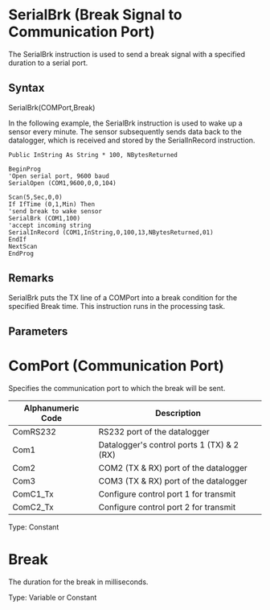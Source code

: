 # SerialBrk (Break Signal to Communication Port)

The SerialBrk instruction is used to send a break signal with a specified duration to a serial port.

## Syntax

SerialBrk(COMPort,Break)

In the following example, the SerialBrk instruction is used to wake up a sensor every minute. The sensor subsequently sends data back to the datalogger, which is received and stored by the SerialInRecord instruction.

```
Public InString As String * 100, NBytesReturned

BeginProg
'Open serial port, 9600 baud
SerialOpen (COM1,9600,0,0,104)

Scan(5,Sec,0,0)
If IfTime (0,1,Min) Then
'send break to wake sensor
SerialBrk (COM1,100)
'accept incoming string
SerialInRecord (COM1,InString,0,100,13,NBytesReturned,01)
EndIf
NextScan
EndProg
```

## Remarks

SerialBrk puts the TX line of a COMPort into a break condition for the specified Break time. This instruction runs in the processing task.

## Parameters

# ComPort (Communication Port)

Specifies the communication port to which the break will be sent.

| Alphanumeric Code | Description                                |
| ----------------- | ------------------------------------------ |
| ComRS232          | RS232 port of the datalogger               |
| Com1              | Datalogger's control ports 1 (TX) & 2 (RX) |
| Com2              | COM2 (TX & RX) port of the datalogger      |
| Com3              | COM3 (TX & RX) port of the datalogger      |
| ComC1_Tx          | Configure control port 1 for transmit      |
| ComC2_Tx          | Configure control port 2 for transmit      |

Type: Constant

# Break

The duration for the break in milliseconds.

Type: Variable or Constant
